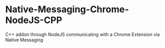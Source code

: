 # Native-Messaging-Chrome-NodeJS-CPP
C++ addon through NodeJS communicating with a Chrome Extension via Native Messaging

